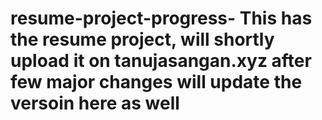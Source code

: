 # resume-project-progress- This has the resume project, will shortly upload it on tanujasangan.xyz after few major changes will update the versoin here as well
